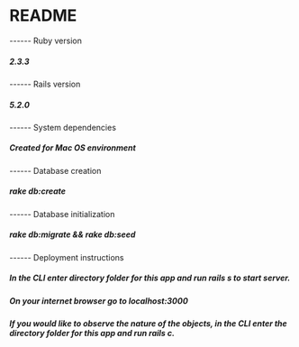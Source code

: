 # README

------ Ruby version
##### 2.3.3

------ Rails version
##### 5.2.0

------ System dependencies
##### Created for Mac OS environment

------ Database creation
##### rake db:create

------ Database initialization
##### rake db:migrate && rake db:seed


------ Deployment instructions
##### In the CLI enter directory folder for this app and run rails s to start server.
##### On your internet browser go to localhost:3000
##### If you would like to observe the nature of the objects, in the CLI enter the directory folder for this app and run rails c.